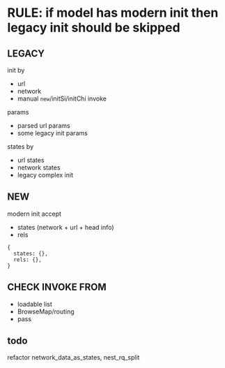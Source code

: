 # RULE: if model has modern init then legacy init should be skipped


## LEGACY

init by
  - url
  - network
  - manual `new`/initSi/initChi invoke

params
  - parsed url params
  - some legacy init params

states by
  - url states
  - network states
  - legacy complex init


## NEW

modern init accept
  - states (network + url + head info)
  - rels

```
{
  states: {},
  rels: {},
}
```

## CHECK INVOKE FROM
  - loadable list
  - BrowseMap/routing
  - pass


## todo
  refactor network_data_as_states, nest_rq_split
